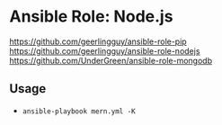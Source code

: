# Ansible Role: Node.js

https://github.com/geerlingguy/ansible-role-pip
https://github.com/geerlingguy/ansible-role-nodejs
https://github.com/UnderGreen/ansible-role-mongodb



## Usage

* `ansible-playbook mern.yml -K`
